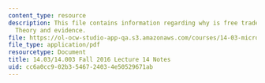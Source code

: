 ```yaml
---
content_type: resource
description: This file contains information regarding why is free trade controversial?
  Theory and evidence.
file: https://ol-ocw-studio-app-qa.s3.amazonaws.com/courses/14-03-microeconomic-theory-and-public-policy-fall-2016/cc6a0cc902b3546724034e50529671ab_MIT14_03F16_lec14.pdf
file_type: application/pdf
resourcetype: Document
title: 14.03/14.003 Fall 2016 Lecture 14 Notes
uid: cc6a0cc9-02b3-5467-2403-4e50529671ab
---
```

